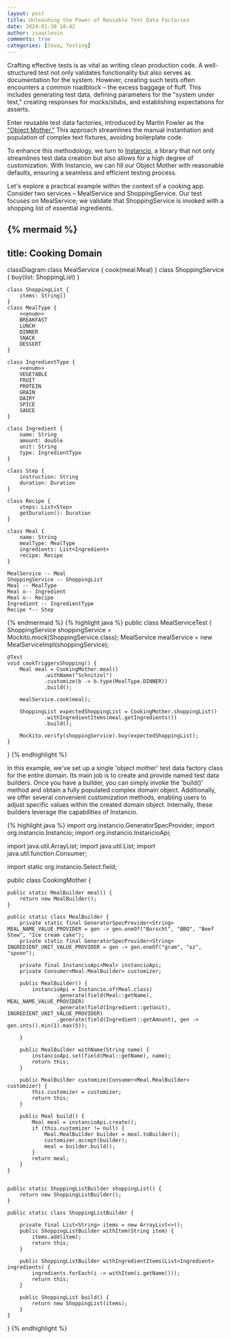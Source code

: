 ```yaml
---
layout: post
title: Unleashing the Power of Reusable Test Data Factories
date: 2024-01-30 18:42
author: isaaclevin
comments: true
categories: [Java, Testing]
---
```

Crafting effective tests is as vital as writing clean production code. A well-structured test not only validates functionality but also serves as documentation for the system. However, creating such tests often encounters a common roadblock – the excess baggage of fluff. This includes generating test data, defining parameters for the "system under test," creating responses for mocks/stubs, and establishing expectations for asserts.

Enter reusable test data factories, introduced by Martin Fowler as the ["Object Mother."](https://martinfowler.com/bliki/ObjectMother.html) This approach streamlines the manual instantiation and population of complex text fixtures, avoiding boilerplate code.

To enhance this methodology, we turn to [Instancio](https://www.instancio.org/), a library that not only streamlines test data creation but also allows for a high degree of customization. With Instancio, we can fill our Object Mother with reasonable defaults, ensuring a seamless and efficient testing process.

Let's explore a practical example within the context of a cooking app. Consider two services – MealService and ShoppingService. Our test focuses on MealService; we validate that ShoppingService is invoked with a shopping list of essential ingredients.

{% mermaid %}
---
title: Cooking Domain
---
classDiagram
    class MealService {
         cook(meal:Meal)
    }
    class ShoppingService {
        buy(list: ShoppingList)
    }

    class ShoppingList {
        items: String[]
    }
    class MealType {
        <<enum>>
        BREAKFAST
        LUNCH
        DINNER
        SNACK
        DESSERT
    }

    class IngredientType {
        <<enum>>
        VEGETABLE
        FRUIT
        PROTEIN
        GRAIN
        DAIRY
        SPICE
        SAUCE
    }

    class Ingredient {
        name: String
        amount: double
        unit: String
        type: IngredientType
    }

    class Step {
        instruction: String
        duration: Duration
    }

    class Recipe {
        steps: List<Step>
        getDuration(): Duration
    }

    class Meal {
        name: String
        mealType: MealType
        ingredients: List<Ingredient>
        recipe: Recipe
    }

    MealService -- Meal
    ShoppingService -- ShoppingList
    Meal -- MealType
    Meal o-- Ingredient
    Meal o-- Recipe
    Ingredient -- IngredientType
    Recipe *-- Step
{% endmermaid %}
{% highlight java %}
public class MealServiceTest {
ShoppingService shoppingService = Mockito.mock(ShoppingService.class);
MealService mealService = new MealServiceImpl(shoppingService);

    @Test
    void cookTriggersShopping() {
        Meal meal = CookingMother.meal()
                .withName("Schnitzel")
                .customize(b -> b.type(MealType.DINNER))
                .build();

        mealService.cook(meal);

        ShoppingList expectedShoppingList = CookingMother.shoppingList()
                .withIngredientItems(meal.getIngredients())
                .build();

        Mockito.verify(shoppingService).buy(expectedShoppingList);
    }
}
{% endhighlight %}

In this example, we've set up a single 'object mother' test data factory class for the entire domain. 
Its main job is to create and provide named test data builders. Once you have a builder, 
you can simply invoke the 'build()' method and obtain a fully populated complex domain object. 
Additionally, we offer several convenient customization methods, enabling users to adjust specific values within the created domain object. 
Internally, these builders leverage the capabilities of Instancio.

{% highlight java %}
import org.instancio.GeneratorSpecProvider;
import org.instancio.Instancio;
import org.instancio.InstancioApi;

import java.util.ArrayList;
import java.util.List;
import java.util.function.Consumer;

import static org.instancio.Select.field;

public class CookingMother {

    public static MealBuilder meal() {
        return new MealBuilder();
    }

    public static class MealBuilder {
        private static final GeneratorSpecProvider<String> MEAL_NAME_VALUE_PROVIDER = gen -> gen.oneOf("Borscht", "BBQ", "Beef Stew", "Ice cream cake");
        private static final GeneratorSpecProvider<String> INGREDIENT_UNIT_VALUE_PROVIDER = gen -> gen.oneOf("gram", "oz", "spoon");

        private final InstancioApi<Meal> instancioApi;
        private Consumer<Meal.MealBuilder> customizer;

        public MealBuilder() {
            instancioApi = Instancio.of(Meal.class)
                    .generate(field(Meal::getName), MEAL_NAME_VALUE_PROVIDER)
                    .generate(field(Ingredient::getUnit), INGREDIENT_UNIT_VALUE_PROVIDER)
                    .generate(field(Ingredient::getAmount), gen -> gen.ints().min(1).max(5));

        }

        public MealBuilder withName(String name) {
            instancioApi.set(field(Meal::getName), name);
            return this;
        }

        public MealBuilder customize(Consumer<Meal.MealBuilder> customizer) {
            this.customizer = customizer;
            return this;
        }

        public Meal build() {
            Meal meal = instancioApi.create();
            if (this.customizer != null) {
                Meal.MealBuilder builder = meal.toBuilder();
                customizer.accept(builder);
                meal = builder.build();
            }
            return meal;
        }
    }


    public static ShoppingListBuilder shoppingList() {
        return new ShoppingListBuilder();
    }

    public static class ShoppingListBuilder {

        private final List<String> items = new ArrayList<>();
        public ShoppingListBuilder withItem(String item) {
            items.add(item);
            return this;
        }

        public ShoppingListBuilder withIngredientItems(List<Ingredient> ingredients) {
            ingredients.forEach(i -> withItem(i.getName()));
            return this;
        }

        public ShoppingList build() {
            return new ShoppingList(items);
        }
    }
}
{% endhighlight %}